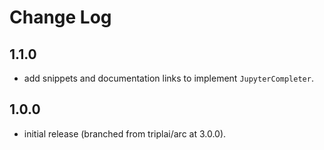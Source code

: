 # Change Log

## 1.1.0

- add snippets and documentation links to implement `JupyterCompleter`.

## 1.0.0

- initial release (branched from triplai/arc at 3.0.0).
